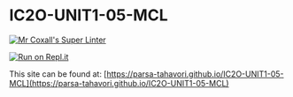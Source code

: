 # IC2O-UNIT1-05-MCL

[![Mr Coxall's Super Linter](https://github.com/parsa-tahavori/IC2O-UNIT1-05-MCL/workflows/Mr%20Coxall's%20Super%20Linter/badge.svg)](https://github.com/parsa-tahavori/IC2O-UNIT1-05-MCL/actions/)

[![Run on Repl.it](https://repl.it/badge/github/parsa-tahavori/IC2O-UNIT1-05-MCL)](https://repl.it/github/parsa-tahavori/IC2O-UNIT1-05-MCL)

This site can be found at: [https://parsa-tahavori.github.io/IC2O-UNIT1-05-MCL](https://parsa-tahavori.github.io/IC2O-UNIT1-05-MCL)
